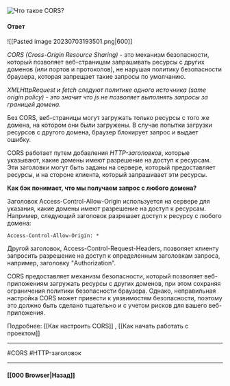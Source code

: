 ![Что такое CORS?](https://youtu.be/w-vUj0gHGgg?t=360)

#### Ответ

![[Pasted image 20230703193501.png|600]]

*CORS (Cross-Origin Resource Sharing)* - это механизм безопасности, который позволяет веб-страницам запрашивать ресурсы с других доменов (или портов и протоколов), не нарушая политику безопасности браузера, которая запрещает такие запросы по умолчанию.

*XMLHttpRequest и fetch следуют политике одного источника (same origin policy) - это значит что js не позволяет выполнять запросы за границей домена.*

Без CORS, веб-страницы могут загружать только ресурсы с того же домена, на котором они были загружены. В случае попытки загрузки ресурсов с другого домена, браузер блокирует запрос и выдает ошибку.

CORS работает путем добавления *HTTP-заголовков*, которые указывают, какие домены имеют разрешение на доступ к ресурсам. Эти заголовки могут быть заданы на сервере, который предоставляет ресурсы, и на стороне клиента, который запрашивает эти ресурсы.

**Как бэк понимает, что мы получаем запрос с любого домена?**

Заголовок Access-Control-Allow-Origin используется на сервере для указания, какие домены имеют разрешение на доступ к ресурсам. Например, следующий заголовок разрешает доступ к ресурсу с любого домена:

```
Access-Control-Allow-Origin: *
```

Другой заголовок, Access-Control-Request-Headers, позволяет клиенту запросить разрешение на доступ к определенным заголовкам запроса, например, заголовку "Authorization".

CORS предоставляет механизм безопасности, который позволяет веб-приложениям загружать ресурсы с других доменов, при этом сохраняя ограничения политики безопасности браузера. Однако, неправильная настройка CORS может привести к уязвимостям безопасности, поэтому это должно быть сделано тщательно и с учетом рисков для вашего веб-приложения.

Подробнее: [[Как настроить CORS]] , [[Как начать работать с проектом]]

___
#CORS #HTTP-заголовок 

___

#### [[000 Browser|Назад]]